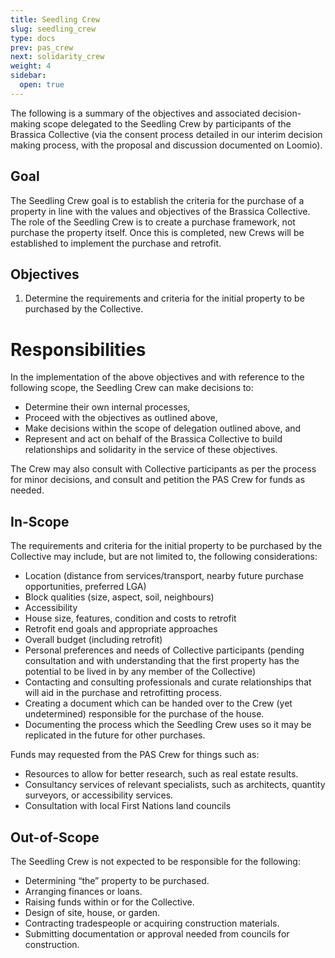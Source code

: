 ```yaml
---
title: Seedling Crew
slug: seedling_crew
type: docs
prev: pas_crew
next: solidarity_crew
weight: 4
sidebar:
  open: true
---
```


The following is a summary of the objectives and associated decision-making scope delegated to the Seedling Crew by participants of the Brassica Collective (via the consent process detailed in our interim decision making process, with the proposal and discussion documented on Loomio). 

## Goal 
The Seedling Crew goal is to establish the criteria for the purchase of a property in line with the values and objectives of the Brassica Collective. The role of the Seedling Crew is to create a purchase framework, not purchase the property itself. Once this is completed, new Crews will be established to implement the purchase and retrofit.

## Objectives

1. Determine the requirements and criteria for the initial property to be purchased by the Collective.

# Responsibilities
In the implementation of the above objectives and with reference to the following scope, the Seedling Crew can make decisions to:
* Determine their own internal processes,
* Proceed with the objectives as outlined above, 
* Make decisions within the scope of delegation outlined above, and
* Represent and act on behalf of the Brassica Collective to build relationships and solidarity in the service of these objectives.

The Crew may also consult with Collective participants as per the process for minor decisions, and consult and petition the PAS Crew for funds as needed.

## In-Scope 
The requirements and criteria for the initial property to be purchased by the Collective may include, but are not limited to, the following considerations:

* Location (distance from services/transport, nearby future purchase opportunities, preferred LGA)
* Block qualities (size, aspect, soil, neighbours)
* Accessibility
* House size, features, condition and costs to retrofit 
* Retrofit end goals and appropriate approaches
* Overall budget (including retrofit)
* Personal preferences and needs of Collective participants (pending consultation and with understanding that the first property has the potential to be lived in by any member of the Collective)
* Contacting and consulting professionals and curate relationships that will aid in the purchase and retrofitting process.
* Creating a document which can be handed over to the Crew (yet undetermined) responsible for the purchase of the house.
* Documenting the process which the Seedling Crew uses so it may be replicated in the future for other purchases.

Funds may requested from the PAS Crew  for things such as:
* Resources to allow for better research, such as real estate results.
* Consultancy services of relevant specialists, such as architects, quantity surveyors, or accessibility services.
* Consultation with local First Nations land councils

## Out-of-Scope 
The Seedling Crew is not expected to be responsible for the following:

* Determining “the” property to be purchased.
* Arranging finances or loans.
* Raising funds within or for the Collective.
* Design of site, house, or garden.
* Contracting tradespeople or acquiring construction materials.
* Submitting documentation or approval needed from councils for construction.


 
